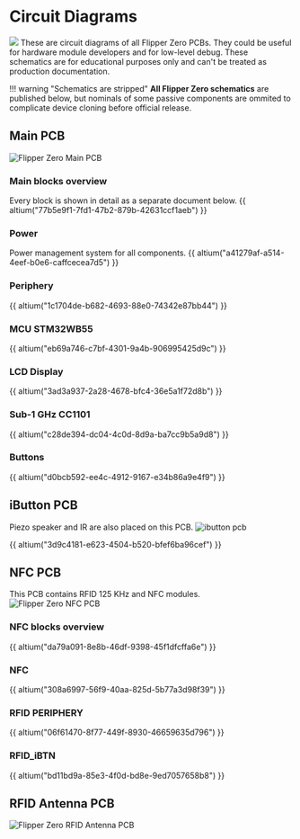 # Circuit Diagrams

![](https://cdn.flipperzero.one/flipperzero-pcb-names-inside.jpg)
These are circuit diagrams of all Flipper Zero PCBs. They could be useful for hardware module developers and for low-level debug. These schematics are for educational purposes only and can't be treated as production documentation.

!!! warning "Schematics are stripped"
    **All Flipper Zero schematics** are published below, but nominals of some passive components are ommited to complicate device cloning before official release.

## Main PCB
![Flipper Zero Main PCB](https://cdn.flipperzero.one/flipperzero-main-pcb-preview.jpg)

### Main blocks overview
Every block is shown in detail as a separate document below.
{{ altium("77b5e9f1-7fd1-47b2-879b-42631ccf1aeb") }}

### Power
Power management system for all components.
{{ altium("a41279af-a514-4eef-b0e6-caffcecea7d5") }}

### Periphery
{{ altium("1c1704de-b682-4693-88e0-74342e87bb44") }}

### MCU STM32WB55
{{ altium("eb69a746-c7bf-4301-9a4b-906995425d9c") }}

### LCD Display
{{ altium("3ad3a937-2a28-4678-bfc4-36e5a1f72d8b") }}

### Sub-1 GHz CC1101 
{{ altium("c28de394-dc04-4c0d-8d9a-ba7cc9b5a9d8") }}

### Buttons
{{ altium("d0bcb592-ee4c-4912-9167-e34b86a9e4f9") }}

## iButton PCB
Piezo speaker and IR are also placed on this PCB.
![ibutton pcb](https://cdn.flipperzero.one/flipperzero-ibutton-pcb-preview.jpg)

{{ altium("3d9c4181-e623-4504-b520-bfef6ba96cef") }}

## NFC PCB
This PCB contains RFID 125 KHz and NFC modules.
![Flipper Zero NFC PCB](https://cdn.flipperzero.one/flipperzero-nfc-pcb-preview.jpg)

### NFC blocks overview
{{ altium("da79a091-8e8b-46df-9398-45f1dfcffa6e") }}

### NFC
{{ altium("308a6997-56f9-40aa-825d-5b77a3d98f39") }}

### RFID PERIPHERY
{{ altium("06f61470-8f77-449f-8930-46659635d796") }}

### RFID_iBTN
{{ altium("bd11bd9a-85e3-4f0d-bd8e-9ed7057658b8") }}

## RFID Antenna PCB
![Flipper Zero RFID Antenna PCB](https://cdn.flipperzero.one/flipperzero-antenna-pcb-preview.jpg)